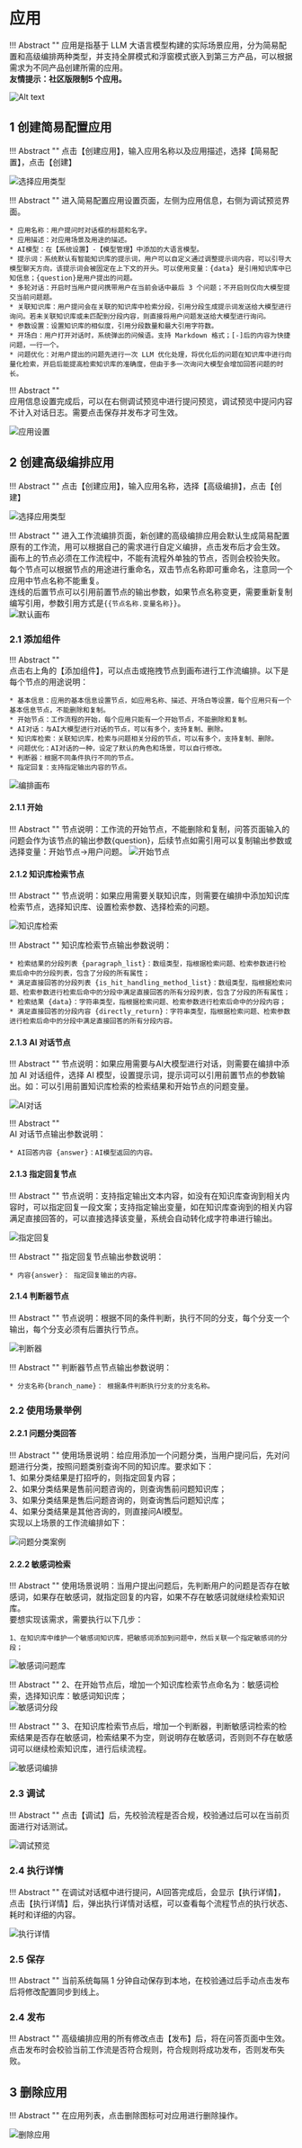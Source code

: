 # 应用

!!! Abstract ""
    应用是指基于 LLM 大语言模型构建的实际场景应用，分为简易配置和高级编排两种类型，并支持全屏模式和浮窗模式嵌入到第三方产品，可以根据需求为不同产品创建所需的应用。    
    **友情提示：社区版限制5 个应用。**       

![Alt text](../../img/app/applist.png)

## 1 创建简易配置应用

!!! Abstract ""
    点击【创建应用】，输入应用名称以及应用描述，选择【简易配置】，点击【创建】

![选择应用类型](../../img/app/selectAppType.jpg)

!!! Abstract ""
    进入简易配置应用设置页面，左侧为应用信息，右侧为调试预览界面。   

    * 应用名称：用户提问时对话框的标题和名字。
    * 应用描述：对应用场景及用途的描述。
    * AI模型：在【系统设置】-【模型管理】中添加的大语言模型。
    * 提示词：系统默认有智能知识库的提示词，用户可以自定义通过调整提示词内容，可以引导大模型聊天方向，该提示词会被固定在上下文的开头。可以使用变量：{data} 是引用知识库中已知信息；{question}是用户提出的问题。
    * 多轮对话：开启时当用户提问携带用户在当前会话中最后 3 个问题；不开启则仅向大模型提交当前问题题。
    * 关联知识库：用户提问会在关联的知识库中检索分段，引用分段生成提示词发送给大模型进行询问。若未关联知识库或未匹配到分段内容，则直接将用户问题发送给大模型进行询问。
    * 参数设置：设置知识库的相似度，引用分段数量和最大引用字符数。
    * 开场白：用户打开对话时，系统弹出的问候语。支持 Markdown 格式；[-]后的内容为快捷问题，一行一个。
    * 问题优化：对用户提出的问题先进行一次 LLM 优化处理，将优化后的问题在知识库中进行向量化检索，开启后能提高检索知识库的准确度，但由于多一次询问大模型会增加回答问题的时长。

!!! Abstract ""   
    应用信息设置完成后，可以在右侧调试预览中进行提问预览，调试预览中提问内容不计入对话日志。需要点击保存并发布才可生效。

![应用设置](../../img/app/app-setting.png)

## 2 创建高级编排应用

!!! Abstract ""
    点击【创建应用】，输入应用名称，选择【高级编排】，点击【创建】

![选择应用类型](../../img/app/app_workflow.png)

!!! Abstract ""
    进入工作流编排页面，新创建的高级编排应用会默认生成简易配置原有的工作流，用可以根据自己的需求进行自定义编排，点击发布后才会生效。<br /> 
    画布上的节点必须在工作流程中，不能有流程外单独的节点，否则会校验失败。<br /> 
    每个节点可以根据节点的用途进行重命名，双击节点名称即可重命名，注意同一个应用中节点名称不能重复。<br /> 
    连线的后置节点可以引用前置节点的输出参数，如果节点名称变更，需要重新复制编写引用，参数引用方式是`{{节点名称.变量名称}}`。     
![默认画布](../../img/app/defult_workflow.png)

### 2.1 添加组件

!!! Abstract ""  
    点击右上角的【添加组件】，可以点击或拖拽节点到画布进行工作流编排。以下是每个节点的用途说明：      
    
    * 基本信息：应用的基本信息设置节点，如应用名称、描述、开场白等设置，每个应用只有一个基本信息节点，不能删除和复制。      
    * 开始节点：工作流程的开始，每个应用只能有一个开始节点，不能删除和复制。
    * AI对话：与AI大模型进行对话的节点，可以有多个，支持复制、删除。  
    * 知识库检索：关联知识库，检索与问题相关分段的节点，可以有多个，支持复制、删除。
    * 问题优化：AI对话的一种，设定了默认的角色和场景，可以自行修改。     
    * 判断器：根据不同条件执行不同的节点。
    * 指定回复：支持指定输出内容的节点。   


![编排画布](../../img/app/workflow.png)

#### 2.1.1 开始
  
!!! Abstract "" 
    节点说明：工作流的开始节点，不能删除和复制，问答页面输入的问题会作为该节点的输出参数{question}，后续节点如需引用可以复制输出参数或选择变量：开始节点->用户问题。
![开始节点](../../img/app/start.jpg)

#### 2.1.2 知识库检索节点
  
!!! Abstract "" 
    节点说明：如果应用需要关联知识库，则需要在编排中添加知识库检索节点，选择知识库、设置检索参数、选择检索的问题。


![知识库检索](../../img/app/DB_search.png)

!!! Abstract "" 
    知识库检索节点输出参数说明：

    * 检索结果的分段列表 {paragraph_list}：数组类型，指根据检索问题、检索参数进行检索后命中的分段列表，包含了分段的所有属性；       
    * 满足直接回答的分段列表 {is_hit_handling_method_list}：数组类型，指根据检索问题、检索参数进行检索后命中的分段中满足直接回答的所有分段列表，包含了分段的所有属性；       
    * 检索结果 {data}：字符串类型，指根据检索问题、检索参数进行检索后命中的分段内容；       
    * 满足直接回答的分段内容 {directly_return}：字符串类型，指根据检索问题、检索参数进行检索后命中的分段中满足直接回答的所有分段内容。     

#### 2.1.3 AI 对话节点
  
!!! Abstract "" 
    节点说明：如果应用需要与AI大模型进行对话，则需要在编排中添加 AI 对话组件，选择 AI 模型，设置提示词，提示词可以引用前置节点的参数输出。如：可以引用前置知识库检索的检索结果和开始节点的问题变量。

![AI对话](../../img/app/ai_chat.png)

!!! Abstract ""  
    AI 对话节点输出参数说明：

    * AI回答内容 {answer}：AI模型返回的内容。   

#### 2.1.3 指定回复节点
  
!!! Abstract "" 
    节点说明：支持指定输出文本内容，如没有在知识库查询到相关内容时，可以指定回复一段文案；支持指定输出变量，如在知识库查询到的相关内容满足直接回答的，可以直接选择该变量，系统会自动转化成字符串进行输出。

![指定回复](../../img/app/answer.jpg)

!!! Abstract "" 
    指定回复节点输出参数说明：   

    * 内容{answer}： 指定回复输出的内容。   

#### 2.1.4 判断器节点
  
!!! Abstract "" 
    节点说明：根据不同的条件判断，执行不同的分支，每个分支一个输出，每个分支必须有后置执行节点。  

![判断器](../../img/app/determiner.jpg)   

!!! Abstract "" 
    判断器节点节点输出参数说明：

    * 分支名称{branch_name}： 根据条件判断执行分支的分支名称。   


### 2.2 使用场景举例

#### 2.2.1 问题分类回答
  
!!! Abstract "" 
    使用场景说明：给应用添加一个问题分类，当用户提问后，先对问题进行分类，按照问题类别查询不同的知识库。要求如下：     
    1、如果分类结果是打招呼的，则指定回复内容；    
    2、如果分类结果是售前问题咨询的，则查询售前问题知识库；      
    3、如果分类结果是售后问题咨询的，则查询售后问题知识库；     
    4、如果分类结果是其他咨询的，则直接问AI模型。     
    实现以上场景的工作流编排如下：

![问题分类案例](../../img/app/question_classification.png)

#### 2.2.2 敏感词检索

!!! Abstract "" 
    使用场景说明：当用户提出问题后，先判断用户的问题是否存在敏感词，如果存在敏感词，就指定回复的内容，如果不存在敏感词就继续检索知识库。   
    要想实现该需求，需要执行以下几步：
    
    1、在知识库中维护一个敏感词知识库，把敏感词添加到问题中，然后关联一个指定敏感词的分段；

![敏感词问题库](../../img/app/Sensitive.jpg)

!!! Abstract "" 
    2、在开始节点后，增加一个知识库检索节点命名为：敏感词检索，选择知识库：敏感词知识库；  
![敏感词分段](../../img/app/Sensitive_segmentation.png)

!!! Abstract ""
    3、在知识库检索节点后，增加一个判断器，判断敏感词检索的检索结果是否存在敏感词，检索结果不为空，则说明存在敏感词，否则则不存在敏感词可以继续检索知识库，进行后续流程。
  
![敏感词编排](../../img/app/Sensitive_workflow.png)


### 2.3 调试

!!! Abstract ""
    点击【调试】后，先校验流程是否合规，校验通过后可以在当前页面进行对话测试。

![调试预览](../../img/app/workflow_view.png)

### 2.4 执行详情

!!! Abstract ""
    在调试对话框中进行提问，AI回答完成后，会显示【执行详情】，点击【执行详情】后，弹出执行详情对话框，可以查看每个流程节点的执行状态、耗时和详细的内容。

![执行详情](../../img/app/exec_detail.png)

### 2.5 保存

!!! Abstract ""
    当前系统每隔 1 分钟自动保存到本地，在校验通过后手动点击发布后将修改配置同步到线上。

### 2.4 发布

!!! Abstract ""
    高级编排应用的所有修改点击【发布】后，将在问答页面中生效。     
    点击发布时会校验当前工作流是否符合规则，符合规则将成功发布，否则发布失败。  



## 3 删除应用

!!! Abstract ""
    在应用列表，点击删除图标可对应用进行删除操作。
    
![删除应用](../../img/app/del-app.png)